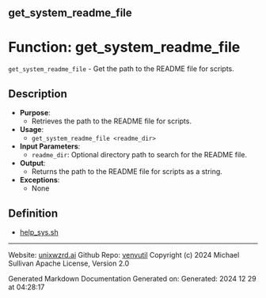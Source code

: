 ## get_system_readme_file
# Function: get_system_readme_file
 `get_system_readme_file` - Get the path to the README file for scripts.
## Description
- **Purpose**:
  - Retrieves the path to the README file for scripts.
- **Usage**: 
  - `get_system_readme_file <readme_dir>`
- **Input Parameters**: 
  - `readme_dir`: Optional directory path to search for the README file.
- **Output**: 
  - Returns the path to the README file for scripts as a string.
- **Exceptions**: 
  - None

## Definition 

* [help_sys.sh](../help_sys_sh.md)
---

Website: [unixwzrd.ai](https://unixwzrd.ai)
Github Repo: [venvutil](https://github.com/unixwzrd/venvutil)
Copyright (c) 2024 Michael Sullivan
Apache License, Version 2.0

Generated Markdown Documentation
Generated on: Generated: 2024 12 29 at 04:28:17
